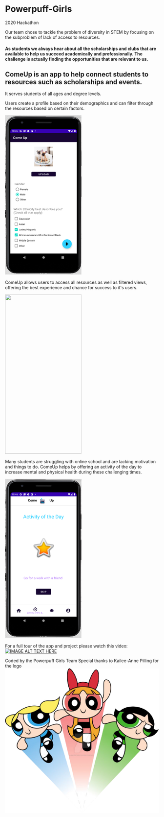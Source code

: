 # Powerpuff-Girls
2020 Hackathon

Our team chose to tackle the problem of diversity in STEM by focusing on the subproblem of lack of access to resources.

#### As students we always hear about all the scholarships and clubs that are available to help us succeed academically and professionally. The challenge is actually finding the opportunities that are relevant to us. 

## ComeUp is an app to help connect students to resources such as scholarships and events.

It serves students of all ages and degree levels. 

Users create a profile based on their demographics and can filter through the resources based on certain factors. 


<img src= "signup.png" width="250" height="520" />


ComeUp allows users to access all resources as well as filtered views, offering the best experience and chance for success to it's users. 



<img src= "gif.gif" width="250" height="520" />




Many students are struggling with online school and are lacking motivation and things to do. ComeUp helps by offering an activity of the day to increase mental and physical health during these challenging times. 



<img src= "activity.png" width="250" height="520" />




For a full tour of the app and project please watch this video: [![IMAGE ALT TEXT HERE](http://img.youtube.com/vi/qCztRDDIYrQ&feature=youtu.be&ab_channel=CandyNwigwe/0.jpg)](https://www.youtube.com/watch?v=qCztRDDIYrQ&feature=youtu.be&ab_channel=CandyNwigwe)


Coded by the Powerpuff Girls Team
Special thanks to Kailee-Anne Pilling for the logo
![The girls](ppg.png)
